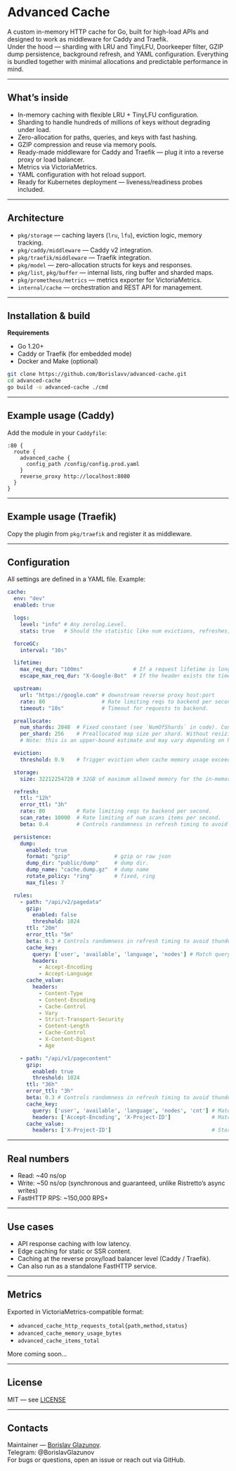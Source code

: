 # Advanced Cache

A custom in-memory HTTP cache for Go, built for high-load APIs and designed to work as middleware for Caddy and Traefik.  
Under the hood — sharding with LRU and TinyLFU, Doorkeeper filter, GZIP dump persistence, background refresh, and YAML configuration. Everything is bundled together with minimal allocations and predictable performance in mind.

---

## What’s inside

- In-memory caching with flexible LRU + TinyLFU configuration.
- Sharding to handle hundreds of millions of keys without degrading under load.
- Zero-allocation for paths, queries, and keys with fast hashing.
- GZIP compression and reuse via memory pools.
- Ready-made middleware for Caddy and Traefik — plug it into a reverse proxy or load balancer.
- Metrics via VictoriaMetrics.
- YAML configuration with hot reload support.
- Ready for Kubernetes deployment — liveness/readiness probes included.

---

## Architecture

- `pkg/storage` — caching layers (`lru`, `lfu`), eviction logic, memory tracking.
- `pkg/caddy/middleware` — Caddy v2 integration.
- `pkg/traefik/middleware` — Traefik integration.
- `pkg/model` — zero-allocation structs for keys and responses.
- `pkg/list`, `pkg/buffer` — internal lists, ring buffer and sharded maps.
- `pkg/prometheus/metrics` — metrics exporter for VictoriaMetrics.
- `internal/cache` — orchestration and REST API for management.

---

## Installation & build

**Requirements**
- Go 1.20+
- Caddy or Traefik (for embedded mode)
- Docker and Make (optional)

```bash
git clone https://github.com/Borislavv/advanced-cache.git
cd advanced-cache
go build -o advanced-cache ./cmd
```

---

## Example usage (Caddy)

Add the module in your `Caddyfile`:
```caddy
:80 {
  route {
    advanced_cache {
      config_path /config/config.prod.yaml
    }
    reverse_proxy http://localhost:8080
  }
}
```

---

## Example usage (Traefik)

Copy the plugin from `pkg/traefik` and register it as middleware.

---

## Configuration

All settings are defined in a YAML file. Example:
```yaml
cache:
  env: "dev"
  enabled: true

  logs:
    level: "info" # Any zerolog.Level.
    stats: true   # Should the statistic like num evictions, refreshes, rps, memory usage and so on be written in /std/out?

  forceGC:
    interval: "10s"

  lifetime:
    max_req_dur: "100ms"                # If a request lifetime is longer than 100ms then request will be canceled by context.
    escape_max_req_dur: "X-Google-Bot"  # If the header exists the timeout above will be skipped.

  upstream:
    url: "https://google.com" # downstream reverse proxy host:port
    rate: 80                  # Rate limiting reqs to backend per second.
    timeout: "10s"            # Timeout for requests to backend.

  preallocate:
    num_shards: 2048  # Fixed constant (see `NumOfShards` in code). Controls the number of sharded maps.
    per_shard: 256    # Preallocated map size per shard. Without resizing, this supports 2048*8196=~16785408 keys in total.
    # Note: this is an upper-bound estimate and may vary depending on hash distribution quality.

  eviction:
    threshold: 0.9    # Trigger eviction when cache memory usage exceeds 90% of its configured limit.

  storage:
    size: 32212254720 # 32GB of maximum allowed memory for the in-memory cache (in bytes).

  refresh:
    ttl: "12h"
    error_ttl: "3h"
    rate: 80          # Rate limiting reqs to backend per second.
    scan_rate: 10000  # Rate limiting of num scans items per second.
    beta: 0.4         # Controls randomness in refresh timing to avoid thundering herd (from 0 to 1).

  persistence:
    dump:
      enabled: true
      format: "gzip"              # gzip or raw json
      dump_dir: "public/dump"     # dump dir.
      dump_name: "cache.dump.gz"  # dump name
      rotate_policy: "ring"       # fixed, ring
      max_files: 7

  rules:
    - path: "/api/v2/pagedata"
      gzip:
        enabled: false
        threshold: 1024
      ttl: "20m"
      error_ttl: "5m"
      beta: 0.3 # Controls randomness in refresh timing to avoid thundering herd.
      cache_key:
        query: ['user', 'available', 'language', 'nodes'] # Match query parameters by prefix.
        headers:
          - Accept-Encoding   
          - Accept-Language  
      cache_value:
        headers:
          - Content-Type     
          - Content-Encoding  
          - Cache-Control      
          - Vary                
          - Strict-Transport-Security
          - Content-Length
          - Cache-Control
          - X-Content-Digest
          - Age

    - path: "/api/v1/pagecontent"
      gzip:
        enabled: true
        threshold: 1024
      ttl: "36h"
      error_ttl: "3h"
      beta: 0.3 # Controls randomness in refresh timing to avoid thundering herd.
      cache_key:
        query: ['user', 'available', 'language', 'nodes', 'cnt'] # Match query parameters by prefix.
        headers: ['Accept-Encoding', 'X-Project-ID']             # Match headers by exact value.
      cache_value:
        headers: ['X-Project-ID']                                # Store only when headers match exactly.

```

---

## Real numbers

- Read: ~40 ns/op
- Write: ~50 ns/op (synchronous and guaranteed, unlike Ristretto’s async writes)
- FastHTTP RPS: ~150,000 RPS+

---

## Use cases

- API response caching with low latency.
- Edge caching for static or SSR content.
- Caching at the reverse proxy/load balancer level (Caddy / Traefik).
- Can also run as a standalone FastHTTP service.

---

## Metrics

Exported in VictoriaMetrics-compatible format:
- `advanced_cache_http_requests_total{path,method,status}`
- `advanced_cache_memory_usage_bytes`
- `advanced_cache_items_total`

More coming soon...

---

## License

MIT — see [LICENSE](./LICENSE)

---

## Contacts

Maintainer — [Borislav Glazunov](https://github.com/Borislavv).  
Telegram: @BorislavGlazunov  
For bugs or questions, open an issue or reach out via GitHub.
